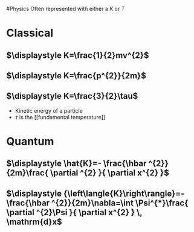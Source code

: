 #Physics 
Often represented with either a $\displaystyle K$ or $\displaystyle T$
# Classical
## $\displaystyle K=\frac{1}{2}mv^{2}$
## $\displaystyle K=\frac{p^{2}}{2m}$
## $\displaystyle K=\frac{3}{2}\tau$
* Kinetic energy of a particle
* $\displaystyle \tau$ is the [[fundamental temperature]]
# Quantum
## $\displaystyle \hat{K}=- \frac{\hbar ^{2}}{2m}\frac{ \partial ^{2} }{ \partial x^{2} }$
## $\displaystyle {\left\langle{K}\right\rangle}=-\frac{\hbar ^{2}}{2m}\nabla=\int \Psi^{*}\frac{ \partial ^{2}\Psi }{ \partial x^{2} } \, \mathrm{d}x$

